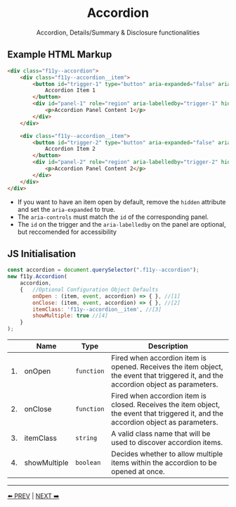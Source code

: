 <h1 align="center">Accordion</h1>
<p align="center">Accordion, Details/Summary & Disclosure functionalities</p>

## Example HTML Markup
```html
<div class="f11y--accordion">
    <div class="f11y--accordion__item">
        <button id="trigger-1" type="button" aria-expanded="false" aria-controls="panel-1">
            Accordion Item 1
        </button>
        <div id="panel-1" role="region" aria-labelledby="trigger-1" hidden>
            <p>Accordion Panel Content 1</p>
        </div>
    </div>

    <div class="f11y--accordion__item">
        <button id="trigger-2" type="button" aria-expanded="false" aria-controls="panel-2" >
            Accordion Item 2
        </button>
        <div id="panel-2" role="region" aria-labelledby="trigger-2" hidden>
            <p>Accordion Panel Content 2</p>
        </div>
    </div>
</div>
```
* If you want to have an item open by default, remove the `hidden` attribute and set the `aria-expanded` to true.
* The `aria-controls` must match the `id` of the corresponding panel. 
* The `id` on the trigger and the `aria-labelledby` on the panel are optional, but reccomended for accessibility


## JS Initialisation
```js
const accordion = document.querySelector(".f11y--accordion");
new f11y.Accordion(
    accordion,
    {   //Optional Configuration Object Defaults
        onOpen : (item, event, accordion) => { }, //[1]
        onClose: (item, event, accordion) => { }, //[2]
        itemClass: 'f11y--accordion__item', //[3]
        showMultiple: true //[4]
    }
);
```
|  | Name | Type | Description |
|---|---|---|---|
| 1. | onOpen | `function` | Fired when accordion item is opened. Receives the item object, the event that triggered it, and the accordion object as parameters. |
| 2. | onClose | `function` | Fired when accordion item is closed. Receives the item object, the event that triggered it, and the accordion object as parameters. |
| 3. | itemClass | `string` | A valid class name that will be used to discover accordion items. |
| 4. | showMultiple | `boolean` | Decides whether to allow multiple items within the accordion to be opened at once. |

---
[⬅️ PREV](/Tooltips.md) | [NEXT ➡️](/Dropdown.md)